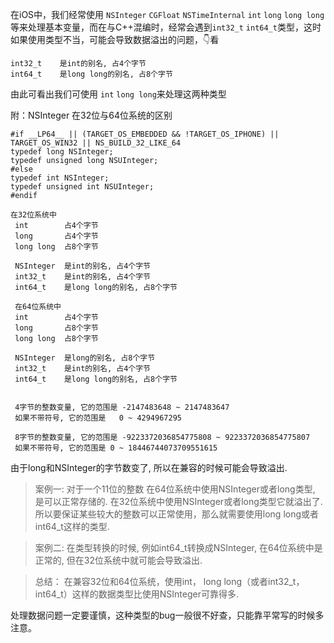 在iOS中，我们经常使用 `NSInteger`  `CGFloat`  `NSTimeInternal`  `int` `long` `long long`等来处理基本变量，而在与C++混编时，经常会遇到`int32_t` `int64_t`类型，这时如果使用类型不当，可能会导致数据溢出的问题，👇看
```
int32_t    是int的别名, 占4个字节
int64_t    是long long的别名, 占8个字节
```
由此可看出我们可使用 `int`  `long long`来处理这两种类型

附：NSInteger 在32位与64位系统的区别
```
#if __LP64__ || (TARGET_OS_EMBEDDED && !TARGET_OS_IPHONE) || TARGET_OS_WIN32 || NS_BUILD_32_LIKE_64
typedef long NSInteger;
typedef unsigned long NSUInteger;
#else
typedef int NSInteger;
typedef unsigned int NSUInteger;
#endif
```

```
在32位系统中
 int        占4个字节
 long       占4个字节
 long long  占8个字节
 
 NSInteger  是int的别名, 占4个字节
 int32_t    是int的别名, 占4个字节
 int64_t    是long long的别名, 占8个字节
 
 在64位系统中
 int        占4个字节
 long       占8个字节
 long long  占8个字节
 
 NSInteger  是long的别名, 占8个字节
 int32_t    是int的别名, 占4个字节
 int64_t    是long long的别名, 占8个字节
 
 
 4字节的整数变量, 它的范围是 -2147483648 ~ 2147483647
 如果不带符号, 它的范围是   0 ~ 4294967295
 
 8字节的整数变量, 它的范围是 -9223372036854775808 ~ 9223372036854775807
 如果不带符号, 它的范围是 0 ~ 18446744073709551615
```

由于long和NSInteger的字节数变了, 所以在兼容的时候可能会导致溢出.

>案例一:  对于一个11位的整数
在64位系统中使用NSInteger或者long类型, 是可以正常存储的.
在32位系统中使用NSInteger或者long类型它就溢出了.
所以要保证某些较大的整数可以正常使用，那么就需要使用long long或者int64_t这样的类型.

>案例二:  在类型转换的时候,
例如int64_t转换成NSInteger, 在64位系统中是正常的, 但在32位系统中就可能会导致溢出.

>总结：
在兼容32位和64位系统，使用int， long long（或者int32_t，int64_t）这样的数据类型比使用NSInteger可靠得多.

处理数据问题一定要谨慎，这种类型的bug一般很不好查，只能靠平常写的时候多注意。
